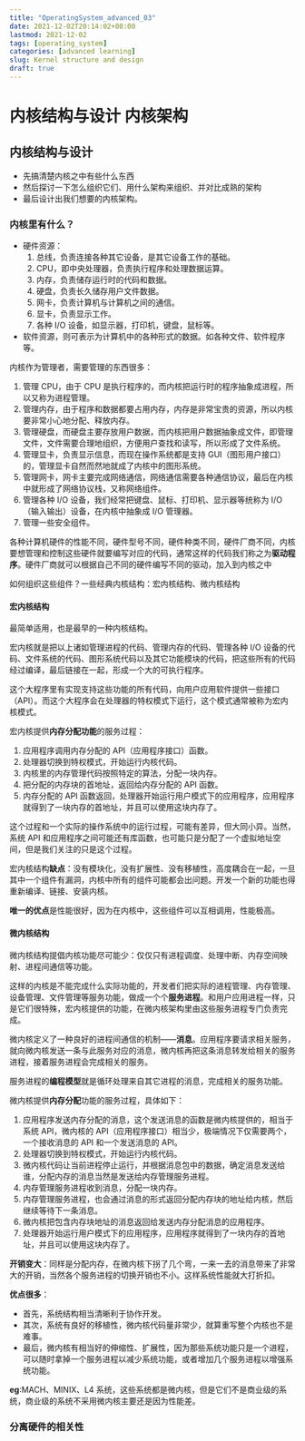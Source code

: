 ```yaml
---
title: "OperatingSystem_advanced_03"
date: 2021-12-02T20:14:02+08:00
lastmod: 2021-12-02
tags: [operating_system]
categories: [advanced learning]
slug: Kernel structure and design
draft: true
---
```

# 内核结构与设计 内核架构
## 内核结构与设计
- 先搞清楚内核之中有些什么东西
- 然后探讨一下怎么组织它们、用什么架构来组织、并对比成熟的架构
- 最后设计出我们想要的内核架构。
### 内核里有什么？
- 硬件资源：
    1. 总线，负责连接各种其它设备，是其它设备工作的基础。
    2. CPU，即中央处理器，负责执行程序和处理数据运算。
    3. 内存，负责储存运行时的代码和数据。
    4. 硬盘，负责长久储存用户文件数据。
    5. 网卡，负责计算机与计算机之间的通信。
    6. 显卡，负责显示工作。
    7. 各种 I/O 设备，如显示器，打印机，键盘，鼠标等。
- 软件资源，则可表示为计算机中的各种形式的数据。如各种文件、软件程序等。

内核作为管理者，需要管理的东西很多：
1. 管理 CPU，由于 CPU 是执行程序的，而内核把运行时的程序抽象成进程，所以又称为进程管理。
2. 管理内存，由于程序和数据都要占用内存，内存是非常宝贵的资源，所以内核要非常小心地分配、释放内存。
3. 管理硬盘，而硬盘主要存放用户数据，而内核把用户数据抽象成文件，即管理文件，文件需要合理地组织，方便用户查找和读写，所以形成了文件系统。
4. 管理显卡，负责显示信息，而现在操作系统都是支持 GUI（图形用户接口）的，管理显卡自然而然地就成了内核中的图形系统。
5. 管理网卡，网卡主要完成网络通信，网络通信需要各种通信协议，最后在内核中就形成了网络协议栈，又称网络组件。
6. 管理各种 I/O 设备，我们经常把键盘、鼠标、打印机、显示器等统称为 I/O（输入输出）设备，在内核中抽象成 I/O 管理器。
7. 管理一些安全组件。

各种计算机硬件的性能不同，硬件型号不同，硬件种类不同，硬件厂商不同，内核要想管理和控制这些硬件就要编写对应的代码，通常这样的代码我们称之为**驱动程序**。硬件厂商就可以根据自己不同的硬件编写不同的驱动，加入到内核之中

如何组织这些组件？一些经典内核结构：宏内核结构、微内核结构
#### 宏内核结构
最简单适用，也是最早的一种内核结构。

宏内核就是把以上诸如管理进程的代码、管理内存的代码、管理各种 I/O 设备的代码、文件系统的代码、图形系统代码以及其它功能模块的代码，把这些所有的代码经过编译，最后链接在一起，形成一个大的可执行程序。

这个大程序里有实现支持这些功能的所有代码，向用户应用软件提供一些接口（API）。而这个大程序会在处理器的特权模式下运行，这个模式通常被称为宏内核模式。

宏内核提供**内存分配功能**的服务过程：
1. 应用程序调用内存分配的 API（应用程序接口）函数。
2. 处理器切换到特权模式，开始运行内核代码。
3. 内核里的内存管理代码按照特定的算法，分配一块内存。
4. 把分配的内存块的首地址，返回给内存分配的 API 函数。
5. 内存分配的 API 函数返回，处理器开始运行用户模式下的应用程序，应用程序就得到了一块内存的首地址，并且可以使用这块内存了。

这个过程和一个实际的操作系统中的运行过程，可能有差异，但大同小异。当然，系统 API 和应用程序之间可能还有库函数，也可能只是分配了一个虚拟地址空间，但是我们关注的只是这个过程。

宏内核结构**缺点**：没有模块化，没有扩展性、没有移植性，高度耦合在一起，一旦其中一个组件有漏洞，内核中所有的组件可能都会出问题。开发一个新的功能也得重新编译、链接、安装内核。

**唯一的优点**是性能很好，因为在内核中，这些组件可以互相调用，性能极高。
#### 微内核结构
微内核结构提倡内核功能尽可能少：仅仅只有进程调度、处理中断、内存空间映射、进程间通信等功能。

这样的内核是不能完成什么实际功能的，开发者们把实际的进程管理、内存管理、设备管理、文件管理等服务功能，做成一个个**服务进程**。和用户应用进程一样，只是它们很特殊，宏内核提供的功能，在微内核架构里由这些服务进程专门负责完成。

微内核定义了一种良好的进程间通信的机制——**消息**。应用程序要请求相关服务，就向微内核发送一条与此服务对应的消息，微内核再把这条消息转发给相关的服务进程，接着服务进程会完成相关的服务。

服务进程的**编程模型**就是循环处理来自其它进程的消息，完成相关的服务功能。

微内核提供**内存分配**功能的服务过程，具体如下：
1. 应用程序发送内存分配的消息，这个发送消息的函数是微内核提供的，相当于系统 API，微内核的 API（应用程序接口）相当少，极端情况下仅需要两个，一个接收消息的 API 和一个发送消息的 API。
2. 处理器切换到特权模式，开始运行内核代码。
3. 微内核代码让当前进程停止运行，并根据消息包中的数据，确定消息发送给谁，分配内存的消息当然是发送给内存管理服务进程。
4. 内存管理服务进程收到消息，分配一块内存。
5. 内存管理服务进程，也会通过消息的形式返回分配内存块的地址给内核，然后继续等待下一条消息。
6. 微内核把包含内存块地址的消息返回给发送内存分配消息的应用程序。
7. 处理器开始运行用户模式下的应用程序，应用程序就得到了一块内存的首地址，并且可以使用这块内存了。

**开销变大**：同样是分配内存，在微内核下拐了几个弯，一来一去的消息带来了非常大的开销，当然各个服务进程的切换开销也不小。这样系统性能就大打折扣。

**优点很多**：
- 首先，系统结构相当清晰利于协作开发。
- 其次，系统有良好的移植性，微内核代码量非常少，就算重写整个内核也不是难事。
- 最后，微内核有相当好的伸缩性、扩展性，因为那些系统功能只是一个进程，可以随时拿掉一个服务进程以减少系统功能，或者增加几个服务进程以增强系统功能。

**eg**:MACH、MINIX、L4 系统，这些系统都是微内核，但是它们不是商业级的系统，商业级的系统不采用微内核主要还是因为性能差。
### 分离硬件的相关性


